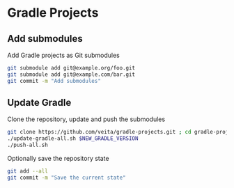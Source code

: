 # Gradle Projects

## Add submodules

Add Gradle projects as Git submodules
```bash
git submodule add git@example.org/foo.git
git submodule add git@example.com/bar.git
git commit -m "Add submodules"
```

## Update Gradle

Clone the repository, update and push the submodules
```bash
git clone https://github.com/veita/gradle-projects.git ; cd gradle-projects
./update-gradle-all.sh $NEW_GRADLE_VERSION
./push-all.sh
```

Optionally save the repository state
```bash
git add --all
git commit -m "Save the current state"
```

